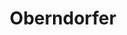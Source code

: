 ---
title: "Oberndorfer"
url: /seewalchen-am-attersee/oberndorfer-hatschekstrasse/
shop: Bäckerei
---
